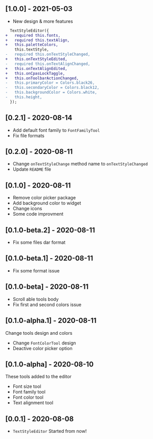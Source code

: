 ## [1.0.0] - 2021-05-03

- New design & more features

```diff
  TextStyleEditor({
+   required this.fonts,
+   required this.textAlign,
+   this.paletteColors,
    this.textStyle,
-   required this.onTextStyleChanged,
+   this.onTextStyleEdited,
-   required this.onTextAlignChanged,
+   this.onTextAlignEdited,
+   this.onCpasLockTaggle,
+   this.onToolbarActionChanged,
-   this.primaryColor = Colors.black26,
-   this.secondaryColor = Colors.black12,
-   this.backgroundColor = Colors.white,
-   this.height,
  });
```

## [0.2.1] - 2020-08-14

- Add default font family to `FontFamilyTool`
- Fix file formats

## [0.2.0] - 2020-08-11

- Change `onTextStyleChange` method name to `onTextStyleChanged`
- Update `README` file

## [0.1.0] - 2020-08-11

- Remove color picker package
- Add background color to widget
- Change icons
- Some code improvment

## [0.1.0-beta.2] - 2020-08-11

- Fix some files dar format

## [0.1.0-beta.1] - 2020-08-11

- Fix some format issue

## [0.1.0-beta] - 2020-08-11

- Scroll able tools body
- Fix first and second colors issue

## [0.1.0-alpha.1] - 2020-08-11

Change tools design and colors

- Change `FontColorTool` design
- Deactive color picker option

## [0.1.0-alpha] - 2020-08-10

These tools added to the editor

- Font size tool
- Font family tool
- Font color tool
- Text alignment tool

## [0.0.1] - 2020-08-08

- `TextStyleEditor` Started from now!
